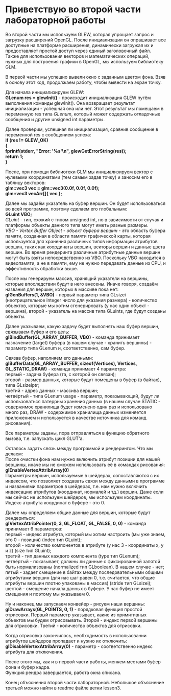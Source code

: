 <h1><align = "center">Приветствую во второй части лабораторной работы</a></h1>
<p align = "left">Во второй части мы используем GLEW, которая упрощает запрос и загрузку расширений OpenGL. После инициализации он опрашивает все доступные на
платформе расширения, динамически загружая их и предоставляет простой доступ через единый заголовочный файл.<br>
  Также для использования векторов и математических операций, нужных для построения графики в OpenGL, мы используем библиотеку GLM.</p>
  
 <p align = "left">В первой части мы успешно вывели окно с заданным цветом фона. Взяв в основу этот код, продолжаем работу, чтобы вывести на экран точку.</p>
  
  <p align = "left">Для начала инициализируем GLEW:
  <br><b>GLenum res = glewInit()</b> - происходит инициализация GLEW путём выполнения команды glewInit(). Она возвращает результат инициализации - успешная она или нет.
  Этот результат мы помещаем в переменную res типа <em>GLenum</em>, который может содержать отладочные сообщения и другие unsigned int параметры.</p>
  
  <p align = "left">Далее проверим, успешная ли инициализация, сравнив сообщение в переменной res с сообщением успеха:<br>
<b>if (res != GLEW_OK)<br>
{<br>
	fprintf(stderr, "Error: '%s'\n", glewGetErrorString(res));<br>
	return 1;<br>
}</b></p>
  
  <p align = "left">После, при помощи библиотеки GLM мы инициализируем вектор с нулевыми координатами (тем самым задав точку) и заносим его в таблицу векторов:<br> 
  <b>glm::vec3 vec = glm::vec3(0.0f, 0.0f, 0.0f);<br>
  glm::vec3 vecArr[]{ vec };</b></p>
  
 <p align = "left"> Далее мы задаём указатель на буфер вершин. Он будет использоваться во всей программе, поэтому сделаем его глобальным:<br>
  <b>GLuint VBO;</b>
  <br><em>GLuint</em> - тип, схожий с типом unsigned int, но в зависимости от случая и платформы объекты данного типа могут иметь разные размеры.<br>
  <em>VBO - Vertex Buffer Object - объект буфера вершин</em> - это область буфера памяти, созданная в области памяти графической карты, которая используется для
  хранения различных типов информации атрибутов вершин, таких как координаты вершин, векторы вершин и данные цвета вершин. Во время рендеринга
  различные атрибутные данные вершин могут быть взяты непосредственно из VBO. Поскольку VBO находится в видеопамяти, а не в памяти, ему не нужно передавать данные
  из CPU, и эффективность обработки выше.</p>
  
 <p align = "left"> После мы генерируем массив, хранящий указатели на вершины, которые впоследствии будут в него внесены. Иначе говоря, создаём названия для вершин, которых
  в массиве пока нет:<br>
  <b>glGenBuffers(1, &VBO)</b> - первый параметр типа GLsizei (неотрицательное integer число для указания размера) - количество объектов, которые мы хотим
  сгенерировать (у нас один объект - вершина), второй - указатель на массив типа GLuints, где будут созданы объекты.</p>
  
  <p align = "left">Далее указываем, какую задачу будет выполнять наш буфер вершин, связываем буфер и его цель:<br>
  <b>glBindBuffer(GL_ARRAY_BUFFER, VBO)</b> - команда принимает назначение (target) буфера (в нашем случае - хранить вершины) - параметр типа GLenum
  и, соответственно, сам буфер.</p>
 
  <p align = "left">Связав буфер, наполняем его данными:<br>
  <b>glBufferData(GL_ARRAY_BUFFER, sizeof(Vertices), Vertices, GL_STATIC_DRAW)</b> - команда принимает 4 параметра:
  <br>первый - задача буфера (та, с которой он связан);
<br>второй - размер данных, которые будут помещены в буфер (в байтах), типа GLsizeiptr;
<br>третий - адрес данных - массива вершин;
<br>четвёртый - типа GLenum usage - параметр, показывающий, будут ли использоваться патеррны хранения данных (в нашем случае STATIC - содержимое хранилища будет
изменено один раз и использовано много раз, DRAW - содержимое хранилища данных изменяется приложением и используется в качестве источника для команд рисования).</p>
  
  <p align = "left">Все параметры заданы, пора отправляться в функцию обратного вызова, т.е. запускать цикл GLUT'a.</p>
  
  <p align = "left">Осталось задать связь между программой и рендерингом. Что мы делаем:<br>  
  После очистки фона нам нужно включить атрибут позиции для нашей вершины, иначе мы не сможем использовать её в командах рисования:<br>
  <b>glEnableVertexAttribArray(0)</b><br>
  Параметры вершин, используемые в шейдерах, сопоставляются с их индексом, что позволяет создавать связи между данными в программе и названиями параметров в шейдерах,
  т.е. нам нужно включить индексацию атрибутов (координат, нормалей и тд.) вершин. Даже если мы сейчас не используем шейдеров, мы используем координаты. Индекс
  атрибута координат в буфере - это 0.</p>
  
  <p align = "left">Далее мы определяем общие данные для вершин, которые будут рендериться:<br>
 <b>glVertexAttribPointer(0, 3, GL_FLOAT, GL_FALSE, 0, 0)</b> - команда принимает 6 параметров:
 <br> первый - индекс атрибута, который мы хотим настроить (мы уже знаем, это 0 - позиция) (index тип GLuint);
 <br> второй - количество компонентов в атрибуте (у нас 3 - координаты x, y и z) (size тип GLuint);
 <br> третий - тип данных каждого компонента (type тип GLenum);
 <br> четвёртый - показывает, должны ли данные с фиксированной запятой быть нормализованы (normalized тип GLboolean). В нашем случае - нет;
 <br> пятый - задает смещение в байтах между последовательными общими атрибутами вершин (для нас шаг равен 0, т.е. считается, что общие атрибуты
 вершин плотно упакованы в массив) (stride тип GLsizei);
 <br> шестой - смещение начала данных в буфере. У нас буфер не имеет смещения и поэтому мы указываем 0.</p>
 
<p align = "left"> Ну и наконец мы запускаем конвейер - рисуем наши вершины:<br>
 <b>glDrawArrays(GL_POINTS, 0, 1)</b> - порядковая функция простой отрисовки. Первый параметр указывает, какие из примитивных объектов мы будем отрисовывать.
 Второй - индекс первой вершины для отрисовки. Третий - количество объектов для отрисовки.</p>
 
 <p align = "left">Когда отрисовка закончилось, необходимость в использовании атрибутов шейдеров пропадает и нужно их отключить:<br>
 <b>glDisableVertexAttribArray(0)</b> - параметр - соответственно индекс атрибута для отключения.</p>
 
 <p align = "left">После этого мы, как и в первой части работы, меняем местами буфер фона и буфер кадра.<br>
 Функция рендра завершается, работа окна описана.</p>
Конец объяснения второй части лабораторной. Небольшое объяснение третьей можно найти в readme файле ветки lesson3.
